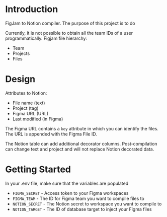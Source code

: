 # Introduction

FigJam to Notion compiler. The purpose of this project is to do

Currently, it is not possible to obtain all the team IDs of a user
programmatically. Figjam file hierarchy:

- Team
- Projects
- Files

# Design

Attributes to Notion:

- File name (text)
- Project (tag)
- Figma URL (URL)
- Last modified (in Figma)

The Figma URL contains a `key` attribute in which you can identify the files. The URL is appended with the Figma File ID.

The Notion table can add additional decorator columns.
Post-compilation can change text and project and will not replace Notion
decorated data.

# Getting Started

In your .env file, make sure that the variables are populated

- `FIGMA_SECRET` - Access token to your Figma workspaces
- `FIGMA_TEAM` - The ID for Figma team you want to compile files to
- `NOTION_SECRET` - The Notion secret to workspace you want to compile to
- `NOTION_TARGET` - The ID of database target to inject your Figma files
